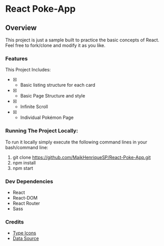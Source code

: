 # React Poke-App

## Overview
This project is just a sample built to practice the basic concepts of React.  
Feel free to fork/clone and modify it as you like.  

### Features
This Project Includes:
- [x] - Basic listing structure for each card
- [x] - Basic Page Structure and style
- [x] - Infinite Scroll
- [x] - Individual Pokémon Page

### Running The Project Locally:
To run it locally simply execute the following command lines in your bash/command line:
1. git clone https://github.com/MaikHenriqueSP/React-Poke-App.git
2. npm install
3. npm start

### Dev Dependencies
- React 
- React-DOM 
- React Router 
- Sass 

### Credits
- [Type Icons](https://github.com/duiker101/pokemon-type-svg-icons)
- [Data Source](https://pokeapi.co/)
